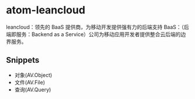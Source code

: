 # atom-leancloud

leancloud：领先的 BaaS 提供商，为移动开发提供强有力的后端支持
BaaS：（后端即服务：Backend as a Service）公司为移动应用开发者提供整合云后端的边界服务。

## Snippets

- 对象(AV.Object)
- 文件(AV.File)
- 查询(AV.Query)
